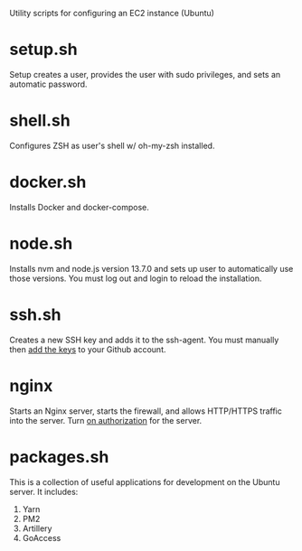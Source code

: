 Utility scripts for configuring an EC2 instance (Ubuntu)

# setup.sh

Setup creates a user, provides the user with sudo privileges, and sets an automatic password.

# shell.sh

Configures ZSH as user's shell w/ oh-my-zsh installed.

# docker.sh

Installs Docker and docker-compose.

# node.sh

Installs nvm and node.js version 13.7.0 and sets up user to automatically use those versions. You must log out and login to reload the installation.

# ssh.sh

Creates a new SSH key and adds it to the ssh-agent. You must manually then <a href="https://help.github.com/en/github/authenticating-to-github/adding-a-new-ssh-key-to-your-github-account">add the keys</a> to your Github account.

# nginx

Starts an Nginx server, starts the firewall, and allows HTTP/HTTPS traffic into the server. Turn <a href="https://docs.mongodb.com/manual/tutorial/enable-authentication/">on authorization</a> for the server.

# packages.sh

This is a collection of useful applications for development on the Ubuntu server. It includes:

1. Yarn
2. PM2
3. Artillery
4. GoAccess

